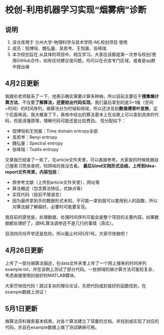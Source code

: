 # 校创-利用机器学习实现“烟雾病”诊断
## 说明
1. 该仓库用于 兰州大学-物理科学与技术学院-ML校创项目 使用
2. 成员：钮博恒、魏弘量、吴若岑、王悦晨、张峰瑞
3. 本次校创旨在 从具体的项目中，相互学习。大家应该都是第一次参与校创/使用GitHub合作，如有任何建议或问题，均可以在仓库专门区域，或者是qq群中提出😁

## 4月2日更新
我跟俞老师联系了一下，他表示确实需要计算多种熵，所以目前主要在于**搜集熵计算方法**，不仅要**了解算法，还要给出代码实现**。我们最后拿到的是3+1维（空间+时间）的时间序列，熵算法分为时域和频域，所以还涉及到**数值傅里叶变换**，这个后面再说。我大概查了下，表格中给出的算法基本上在谷歌上可以查到具体的代码，但是读懂原理，理解代码可能还是比较费劲。
现分配如下：

* 钮博恒和王悦晨：Time domain entropy全部
* 吴若岑：Renyi entropy
* 魏弘量：Spectral entropy
* 张峰瑞：Tsallis entropy

文章我已经查了一些了，在article文件夹里，可以直接参考。大家查的时候依据自己搜索习惯来查吧，知网啥的我没去看。
**最后以md文档形式总结，上传到Idea-report文件夹里，内容包括：**

* 原参考文献（上传到article文件夹里），网址等
* 算法概述（包含算法特征，优缺点等）
* 实现代码（目前不限语言）
* 因为最终拿到手的数据形式未知，不可能一拿到就可以套用别人的函数，所以对算法越了解越好。必要时可能要复现。

我目前的感觉是，处理数据，处理时间序列可能会是整个项目的主要内容。如果数据都处理好了，调ML算法调参还不是几行的事情（真实）。

目测四月份开学还是危险，所以截止时间5月1号。大家尽快做吧！

## 4月26日更新
上传了一部分熵算法描述，在data文件夹里上传了一个网上搜来的时间序列example.txt，并在该例上测试了部分代码。一些频域的熵计算方法可能较复杂，考虑直接使用封装好的MATLAB模块。

大家尽快找代码！跳过复杂的理论论证，先把代码或封装好的函数找到，在example数据上测试！

## 5月1日更新

熵算法资料搜索基本结束，对各个算法建立了简要的文档，并找到或实现了对应的代码。并且在example数据上做了测试确保可用。